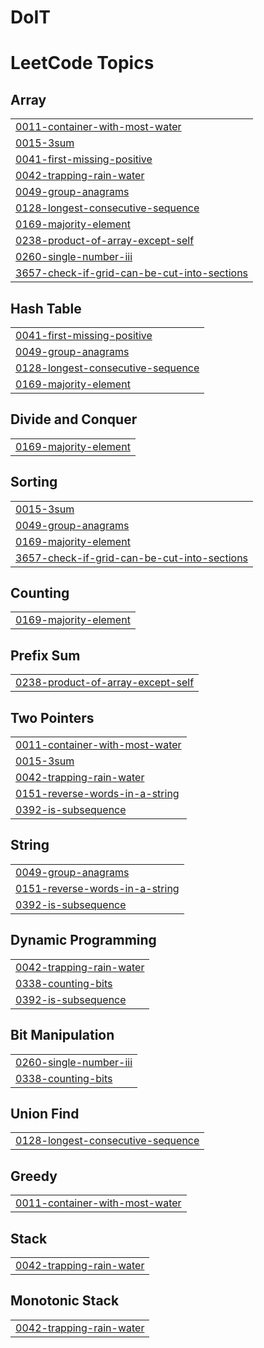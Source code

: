 # DoIT
<!---LeetCode Topics Start-->
# LeetCode Topics
## Array
|  |
| ------- |
| [0011-container-with-most-water](https://github.com/BTANISHA11/DoIT/tree/master/0011-container-with-most-water) |
| [0015-3sum](https://github.com/BTANISHA11/DoIT/tree/master/0015-3sum) |
| [0041-first-missing-positive](https://github.com/BTANISHA11/DoIT/tree/master/0041-first-missing-positive) |
| [0042-trapping-rain-water](https://github.com/BTANISHA11/DoIT/tree/master/0042-trapping-rain-water) |
| [0049-group-anagrams](https://github.com/BTANISHA11/DoIT/tree/master/0049-group-anagrams) |
| [0128-longest-consecutive-sequence](https://github.com/BTANISHA11/DoIT/tree/master/0128-longest-consecutive-sequence) |
| [0169-majority-element](https://github.com/BTANISHA11/DoIT/tree/master/0169-majority-element) |
| [0238-product-of-array-except-self](https://github.com/BTANISHA11/DoIT/tree/master/0238-product-of-array-except-self) |
| [0260-single-number-iii](https://github.com/BTANISHA11/DoIT/tree/master/0260-single-number-iii) |
| [3657-check-if-grid-can-be-cut-into-sections](https://github.com/BTANISHA11/DoIT/tree/master/3657-check-if-grid-can-be-cut-into-sections) |
## Hash Table
|  |
| ------- |
| [0041-first-missing-positive](https://github.com/BTANISHA11/DoIT/tree/master/0041-first-missing-positive) |
| [0049-group-anagrams](https://github.com/BTANISHA11/DoIT/tree/master/0049-group-anagrams) |
| [0128-longest-consecutive-sequence](https://github.com/BTANISHA11/DoIT/tree/master/0128-longest-consecutive-sequence) |
| [0169-majority-element](https://github.com/BTANISHA11/DoIT/tree/master/0169-majority-element) |
## Divide and Conquer
|  |
| ------- |
| [0169-majority-element](https://github.com/BTANISHA11/DoIT/tree/master/0169-majority-element) |
## Sorting
|  |
| ------- |
| [0015-3sum](https://github.com/BTANISHA11/DoIT/tree/master/0015-3sum) |
| [0049-group-anagrams](https://github.com/BTANISHA11/DoIT/tree/master/0049-group-anagrams) |
| [0169-majority-element](https://github.com/BTANISHA11/DoIT/tree/master/0169-majority-element) |
| [3657-check-if-grid-can-be-cut-into-sections](https://github.com/BTANISHA11/DoIT/tree/master/3657-check-if-grid-can-be-cut-into-sections) |
## Counting
|  |
| ------- |
| [0169-majority-element](https://github.com/BTANISHA11/DoIT/tree/master/0169-majority-element) |
## Prefix Sum
|  |
| ------- |
| [0238-product-of-array-except-self](https://github.com/BTANISHA11/DoIT/tree/master/0238-product-of-array-except-self) |
## Two Pointers
|  |
| ------- |
| [0011-container-with-most-water](https://github.com/BTANISHA11/DoIT/tree/master/0011-container-with-most-water) |
| [0015-3sum](https://github.com/BTANISHA11/DoIT/tree/master/0015-3sum) |
| [0042-trapping-rain-water](https://github.com/BTANISHA11/DoIT/tree/master/0042-trapping-rain-water) |
| [0151-reverse-words-in-a-string](https://github.com/BTANISHA11/DoIT/tree/master/0151-reverse-words-in-a-string) |
| [0392-is-subsequence](https://github.com/BTANISHA11/DoIT/tree/master/0392-is-subsequence) |
## String
|  |
| ------- |
| [0049-group-anagrams](https://github.com/BTANISHA11/DoIT/tree/master/0049-group-anagrams) |
| [0151-reverse-words-in-a-string](https://github.com/BTANISHA11/DoIT/tree/master/0151-reverse-words-in-a-string) |
| [0392-is-subsequence](https://github.com/BTANISHA11/DoIT/tree/master/0392-is-subsequence) |
## Dynamic Programming
|  |
| ------- |
| [0042-trapping-rain-water](https://github.com/BTANISHA11/DoIT/tree/master/0042-trapping-rain-water) |
| [0338-counting-bits](https://github.com/BTANISHA11/DoIT/tree/master/0338-counting-bits) |
| [0392-is-subsequence](https://github.com/BTANISHA11/DoIT/tree/master/0392-is-subsequence) |
## Bit Manipulation
|  |
| ------- |
| [0260-single-number-iii](https://github.com/BTANISHA11/DoIT/tree/master/0260-single-number-iii) |
| [0338-counting-bits](https://github.com/BTANISHA11/DoIT/tree/master/0338-counting-bits) |
## Union Find
|  |
| ------- |
| [0128-longest-consecutive-sequence](https://github.com/BTANISHA11/DoIT/tree/master/0128-longest-consecutive-sequence) |
## Greedy
|  |
| ------- |
| [0011-container-with-most-water](https://github.com/BTANISHA11/DoIT/tree/master/0011-container-with-most-water) |
## Stack
|  |
| ------- |
| [0042-trapping-rain-water](https://github.com/BTANISHA11/DoIT/tree/master/0042-trapping-rain-water) |
## Monotonic Stack
|  |
| ------- |
| [0042-trapping-rain-water](https://github.com/BTANISHA11/DoIT/tree/master/0042-trapping-rain-water) |
<!---LeetCode Topics End-->